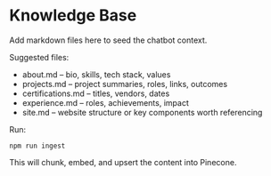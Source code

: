 # Knowledge Base

Add markdown files here to seed the chatbot context.

Suggested files:
- about.md – bio, skills, tech stack, values
- projects.md – project summaries, roles, links, outcomes
- certifications.md – titles, vendors, dates
- experience.md – roles, achievements, impact
- site.md – website structure or key components worth referencing

Run:

```
npm run ingest
```

This will chunk, embed, and upsert the content into Pinecone.

